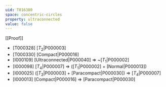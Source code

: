 ```yaml
---
uid: T016380
space: concentric-circles
property: ultraconnected
value: false
---
```

[[Proof]]

* [T000328] [$T_2$|P000003]
* [T000330] [Compact|P000016]
* [I000109] [Ultraconnected|P000040] => ~[$T_1$|P000002]
* [I000098] [$T_4$|P000007] => ([$T_1$|P000002] + [Normal|P000013])
* [I000025] ([$T_2$|P000003] + [Paracompact|P000030]) => [$T_4$|P000007]
* [I000013] [Compact|P000016] => [Paracompact|P000030]

